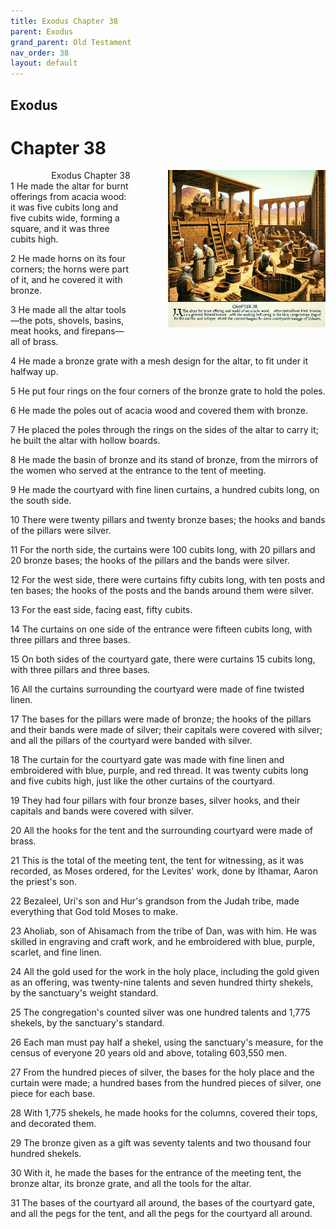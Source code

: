```yaml
---
title: Exodus Chapter 38
parent: Exodus
grand_parent: Old Testament
nav_order: 38
layout: default
---
```


## Exodus

# Chapter 38

<div style="clear: both; text-align: right;">
    <img src="/assets/Image/Exodus/500/38.jpg" alt="Exodus Chapter 38" class="chapter-image" style="max-width: 50%; height: auto; float: right; margin: 0 0 10px 10px; padding-left: 10%;">
    <figcaption style="font-size: 14px;">Exodus Chapter 38</figcaption>
</div>
1 He made the altar for burnt offerings from acacia wood: it was five cubits long and five cubits wide, forming a square, and it was three cubits high.

2 He made horns on its four corners; the horns were part of it, and he covered it with bronze.

3 He made all the altar tools—the pots, shovels, basins, meat hooks, and firepans—all of brass.

4 He made a bronze grate with a mesh design for the altar, to fit under it halfway up.

5 He put four rings on the four corners of the bronze grate to hold the poles.

6 He made the poles out of acacia wood and covered them with bronze.

7 He placed the poles through the rings on the sides of the altar to carry it; he built the altar with hollow boards.

8 He made the basin of bronze and its stand of bronze, from the mirrors of the women who served at the entrance to the tent of meeting.

9 He made the courtyard with fine linen curtains, a hundred cubits long, on the south side.

10 There were twenty pillars and twenty bronze bases; the hooks and bands of the pillars were silver.

11 For the north side, the curtains were 100 cubits long, with 20 pillars and 20 bronze bases; the hooks of the pillars and the bands were silver.

12 For the west side, there were curtains fifty cubits long, with ten posts and ten bases; the hooks of the posts and the bands around them were silver.

13 For the east side, facing east, fifty cubits.

14 The curtains on one side of the entrance were fifteen cubits long, with three pillars and three bases.

15 On both sides of the courtyard gate, there were curtains 15 cubits long, with three pillars and three bases.

16 All the curtains surrounding the courtyard were made of fine twisted linen.

17 The bases for the pillars were made of bronze; the hooks of the pillars and their bands were made of silver; their capitals were covered with silver; and all the pillars of the courtyard were banded with silver.

18 The curtain for the courtyard gate was made with fine linen and embroidered with blue, purple, and red thread. It was twenty cubits long and five cubits high, just like the other curtains of the courtyard.

19 They had four pillars with four bronze bases, silver hooks, and their capitals and bands were covered with silver.

20 All the hooks for the tent and the surrounding courtyard were made of brass.

21 This is the total of the meeting tent, the tent for witnessing, as it was recorded, as Moses ordered, for the Levites' work, done by Ithamar, Aaron the priest's son.

22 Bezaleel, Uri's son and Hur's grandson from the Judah tribe, made everything that God told Moses to make.

23 Aholiab, son of Ahisamach from the tribe of Dan, was with him. He was skilled in engraving and craft work, and he embroidered with blue, purple, scarlet, and fine linen.

24 All the gold used for the work in the holy place, including the gold given as an offering, was twenty-nine talents and seven hundred thirty shekels, by the sanctuary's weight standard.

25 The congregation's counted silver was one hundred talents and 1,775 shekels, by the sanctuary's standard.

26 Each man must pay half a shekel, using the sanctuary's measure, for the census of everyone 20 years old and above, totaling 603,550 men.

27 From the hundred pieces of silver, the bases for the holy place and the curtain were made; a hundred bases from the hundred pieces of silver, one piece for each base.

28 With 1,775 shekels, he made hooks for the columns, covered their tops, and decorated them.

29 The bronze given as a gift was seventy talents and two thousand four hundred shekels.

30 With it, he made the bases for the entrance of the meeting tent, the bronze altar, its bronze grate, and all the tools for the altar.

31 The bases of the courtyard all around, the bases of the courtyard gate, and all the pegs for the tent, and all the pegs for the courtyard all around.


